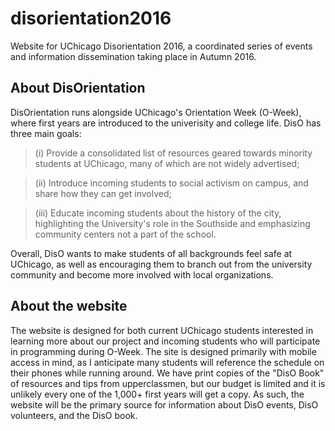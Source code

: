 # disorientation2016
Website for UChicago Disorientation 2016, a coordinated series of events and information dissemination taking place in Autumn 2016.

## About DisOrientation
DisOrientation runs alongside UChicago's Orientation Week (O-Week), where first years are introduced to the univerisity and college life. DisO has three main goals:

>(i)   Provide a consolidated list of resources geared towards minority students at UChicago, many of which are not widely advertised;

>(ii)  Introduce incoming students to social activism on campus, and share how they can get involved;

>(iii) Educate incoming students about the history of the city, highlighting the University's role in the Southside and emphasizing community centers not a part of the school.

Overall, DisO wants to make students of all backgrounds feel safe at UChicago, as well as encouraging them to branch out from the university community and become more involved with local organizations.

## About the website

The website is designed for both current UChicago students interested in learning more about our project and incoming students who will participate in programming during O-Week. The site is designed primarily with mobile access in mind, as I anticipate many students will reference the schedule on their phones while running around. We have print copies of the "DisO Book" of resources and tips from upperclassmen, but our budget is limited and it is unlikely every one of the 1,000+ first years will get a copy. As such, the website will be the primary source for information about DisO events, DisO volunteers, and the DisO book.
